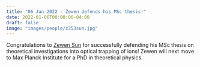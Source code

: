```yaml
---
title: "06 Jan 2022 - Zewen defends his MSc thesis!"
date: 2022-01-06T00:00:00-04:00
draft: false
image: "images/people/z253sun.jpg"
---
```


Congratulations to [Zewen Sun](/members/zewen-sun/) for successfully defending his MSc thesis on theoretical investigations into optical trapping of ions! Zewen will next move to Max Planck Institute for a PhD in theoretical physics.


